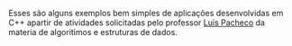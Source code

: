 Esses são alguns exemplos bem simples de aplicações desenvolvidas em C++ apartir de atividades solicitadas pelo professor [Luis Pacheco](https://www.youtube.com/c/EducaTechOficial) da materia de algoritimos e estruturas de dados.
